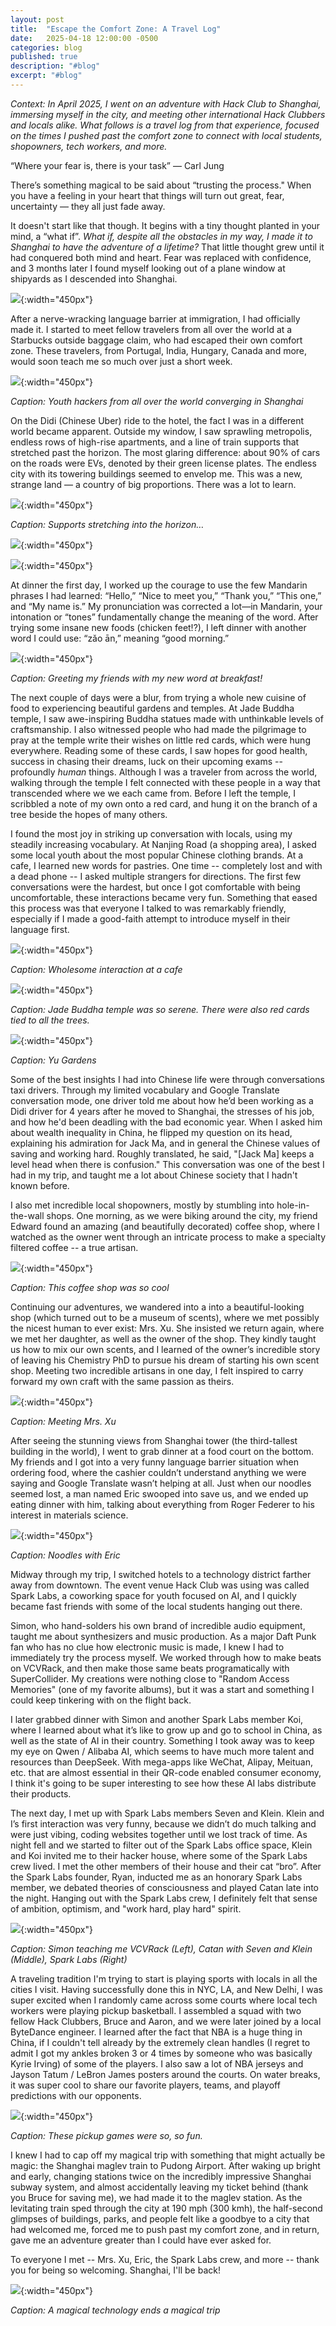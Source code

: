 ```yaml
---
layout: post
title:  "Escape the Comfort Zone: A Travel Log"
date:   2025-04-18 12:00:00 -0500
categories: blog
published: true
description: "#blog"
excerpt: "#blog"
---
```


*Context: In April 2025, I went on an adventure with Hack Club to Shanghai, immersing myself in the city, and meeting other international Hack Clubbers and locals alike. What follows is a travel log from that experience, focused on the times I pushed past the comfort zone to connect with local students, shopowners, tech workers, and more.*

“Where your fear is, there is your task” — Carl Jung

There’s something magical to be said about “trusting the process." When you have a feeling in your heart that things will turn out great, fear, uncertainty — they all just fade away.

It doesn't start like that though. It begins with a tiny thought planted in your mind, a “what if”. *What if, despite all the obstacles in my way, I made it to Shanghai to have the adventure of a lifetime?* That little thought grew until it had conquered both mind and heart. Fear was replaced with confidence, and 3 months later I found myself looking out of a plane window at shipyards as I descended into Shanghai.

![](/assets/post2images/Shipyard_Plane_Cropped.jpg){:width="450px"}

After a nerve-wracking language barrier at immigration, I had officially made it. I started to meet fellow travelers from all over the world at a Starbucks outside baggage claim, who had escaped their own comfort zone. These travelers, from Portugal, India, Hungary, Canada and more, would soon teach me so much over just a short week.

![](/assets/post2images/Basecamp.JPG){:width="450px"}

*Caption: Youth hackers from all over the world converging in Shanghai*

On the Didi (Chinese Uber) ride to the hotel, the fact I was in a different world became apparent. Outside my window, I saw sprawling metropolis, endless rows of high-rise apartments, and a line of train supports that stretched past the horizon. The most glaring difference: about 90% of cars on the roads were EVs, denoted by their green license plates. The endless city with its towering buildings seemed to envelop me. This was a new, strange land — a country of big proportions. There was a lot to learn.

![](/assets/post2images/Supports_Horizon.JPG){:width="450px"}

*Caption: Supports stretching into the horizon…*

![](/assets/post2images/Moving_Vertical.JPG){:width="450px"}

![](/assets/post2images/Neighborhood_Vertical.JPG){:width="450px"}

At dinner the first day, I worked up the courage to use the few Mandarin phrases I had learned: “Hello,” “Nice to meet you,” “Thank you,” “This one,” and “My name is.” My pronunciation was corrected a lot—in Mandarin, your intonation or “tones” fundamentally change the meaning of the word. After trying some insane new foods (chicken feet!?), I left dinner with another word I could use: “zǎo ān,” meaning “good morning.”

![](/assets/post2images/Friends_At_Breakfast.JPG){:width="450px"}

*Caption: Greeting my friends with my new word at breakfast!*

The next couple of days were a blur, from trying a whole new cuisine of food to experiencing beautiful gardens and temples. At Jade Buddha temple, I saw awe-inspiring Buddha statues made with unthinkable levels of craftsmanship. I also witnessed people who had made the pilgrimage to pray at the temple write their wishes on little red cards, which were hung everywhere. Reading some of these cards, I saw hopes for good health, success in chasing their dreams, luck on their upcoming exams -- profoundly *human* things. Although I was a traveler from across the world, walking through the temple I felt connected with these people in a way that transcended where we we each came from. Before I left the temple, I scribbled a note of my own onto a red card, and hung it on the branch of a tree beside the hopes of many others.

I found the most joy in striking up conversation with locals, using my steadily increasing vocabulary. At Nanjing Road (a shopping area), I asked some local youth about the most popular Chinese clothing brands. At a cafe, I learned new words for pastries. One time -- completely lost and with a dead phone -- I asked multiple strangers for directions. The first few conversations were the hardest, but once I got comfortable with being uncomfortable, these interactions became very fun. Something that eased this process was that everyone I talked to was remarkably friendly, especially if I made a good-faith attempt to introduce myself in their language first.

![](/assets/post2images/Meeting_Barista.JPG){:width="450px"}

*Caption: Wholesome interaction at a cafe*

![](/assets/post2images/Temple_Composition.JPG){:width="450px"}

*Caption: Jade Buddha temple was so serene. There were also red cards tied to all the trees.*

![](/assets/post2images/Yu_Garden.JPG){:width="450px"}

*Caption: Yu Gardens*

Some of the best insights I had into Chinese life were through conversations taxi drivers. Through my limited vocabulary and Google Translate conversation mode, one driver told me about how he’d been working as a Didi driver for 4 years after he moved to Shanghai, the stresses of his job, and how he'd been deadling with the bad economic year. When I asked him about wealth inequality in China, he flipped my question on its head, explaining his admiration for Jack Ma, and in general the Chinese values of saving and working hard. Roughly translated, he said, "[Jack Ma] keeps a level head when there is confusion." This conversation was one of the best I had in my trip, and taught me a lot about Chinese society that I hadn't known before.

I also met incredible local shopowners, mostly by stumbling into hole-in-the-wall shops. One morning, as we were biking around the city, my friend Edward found an amazing (and beautifully decorated) coffee shop, where I watched as the owner went through an intricate process to make a specialty filtered coffee -- a true artisan.

![](/assets/post2images/Coffee_Shop.jpg){:width="450px"}

*Caption: This coffee shop was so cool*

Continuing our adventures, we wandered into a into a beautiful-looking shop (which turned out to be a museum of scents), where we met possibly the nicest human to ever exist: Mrs. Xu. She insisted we return again, where we met her daughter, as well as the owner of the shop. They kindly taught us how to mix our own scents, and I learned of the owner’s incredible story of leaving his Chemistry PhD to pursue his dream of starting his own scent shop. Meeting two incredible artisans in one day, I felt inspired to carry forward my own craft with the same passion as theirs.

![](/assets/post2images/Meeting_Mrs_Xu.JPG){:width="450px"}

*Caption: Meeting Mrs. Xu*

After seeing the stunning views from Shanghai tower (the third-tallest building in the world), I went to grab dinner at a food court on the bottom. My friends and I got into a very funny language barrier situation when ordering food, where the cashier couldn’t understand anything we were saying and Google Translate wasn’t helping at all. Just when our noodles seemed lost, a man named Eric swooped into save us, and we ended up eating dinner with him, talking about everything from Roger Federer to his interest in materials science.

![](/assets/post2images/Dinner_With_Eric.JPG){:width="450px"}

*Caption: Noodles with Eric*

Midway through my trip, I switched hotels to a technology district farther away from downtown. The event venue Hack Club was using was called Spark Labs, a coworking space for youth focused on AI, and I quickly became fast friends with some of the local students hanging out there.

Simon, who hand-solders his own brand of incredible audio equipment, taught me about synthesizers and music production. As a major Daft Punk fan who has no clue how electronic music is made, I knew I had to immediately try the process myself. We worked through how to make beats on VCVRack, and then make those same beats programatically with SuperCollider. My creations were nothing close to "Random Access Memories" (one of my favorite albums), but it was a start and something I could keep tinkering with on the flight back.

I later grabbed dinner with Simon and another Spark Labs member Koi, where I learned about what it’s like to grow up and go to school in China, as well as the state of AI in their country. Something I took away was to keep my eye on Qwen / Alibaba AI, which seems to have much more talent and resources than DeepSeek. With mega-apps like WeChat, Alipay, Meituan, etc. that are almost essential in their QR-code enabled consumer economy, I think it's going to be super interesting to see how these AI labs distribute their products.

The next day, I met up with Spark Labs members Seven and Klein. Klein and I’s first interaction was very funny, because we didn’t do much talking and were just vibing, coding websites together until we lost track of time. As night fell and we started to filter out of the Spark Labs office space, Klein and Koi invited me to their hacker house, where some of the Spark Labs crew lived. I met the other members of their house and their cat “bro”. After the Spark Labs founder, Ryan, inducted me as an honorary Spark Labs member, we debated theories of consciousness and played Catan late into the night. Hanging out with the Spark Labs crew, I definitely felt that sense of ambition, optimism, and "work hard, play hard" spirit.

![](/assets/post2images/Spark_Labs_Collated.jpg){:width="450px"}

*Caption: Simon teaching me VCVRack (Left), Catan with Seven and Klein (Middle), Spark Labs (Right)*

A traveling tradition I'm trying to start is playing sports with locals in all the cities I visit. Having successfully done this in NYC, LA, and New Delhi, I was super excited when I randomly came across some courts where local tech workers were playing pickup basketball. I assembled a squad with two fellow Hack Clubbers, Bruce and Aaron, and we were later joined by a local ByteDance engineer. I learned after the fact that NBA is a huge thing in China, if I couldn't tell already by the extremely clean handles (I regret to admit I got my ankles broken 3 or 4 times by someone who was basically Kyrie Irving) of some of the players. I also saw a lot of NBA jerseys and Jayson Tatum / LeBron James posters around the courts. On water breaks, it was super cool to share our favorite players, teams, and playoff predictions with our opponents.

![](/assets/post2images/Locals_Basketball.JPG){:width="450px"}

*Caption: These pickup games were so, so fun.*

I knew I had to cap off my magical trip with something that might actually be magic: the Shanghai maglev train to Pudong Airport. After waking up bright and early, changing stations twice on the incredibly impressive Shanghai subway system, and almost accidentally leaving my ticket behind (thank you Bruce for saving me), we had made it to the maglev station. As the levitating train sped through the city at 190 mph (300 kmh), the half-second glimpses of buildings, parks, and people felt like a goodbye to a city that had welcomed me, forced me to push past my comfort zone, and in return, gave me an adventure greater than I could have ever asked for.

To everyone I met -- Mrs. Xu, Eric, the Spark Labs crew, and more -- thank you for being so welcoming. Shanghai, I'll be back!

![](/assets/post2images/Maglev_Train_Cropped.jpg){:width="450px"}

*Caption: A magical technology ends a magical trip*